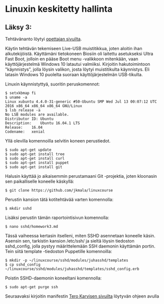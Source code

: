 # Linuxin keskitetty hallinta

## Läksy 3:

Tehtävänanto löytyi [opettajan sivuilta](http://terokarvinen.com/2017/aikataulu-%E2%80%93-linuxin-keskitetty-hallinta-%E2%80%93-ict4tn011-11-%E2%80%93-loppukevat-2017-p2#comment-22379).

Käytin tehtävän tekemiseen Live-USB muistitikkua, joten aloitin ihan alkutekijöistä. Käyttämäni tietokoneen Biosiin oli laitettu asetukseksi Ultra Fast Boot, jolloin en pääse Boot menu -valikkoon mitenkään, vaan käyttöjärjestelmä Windows 10 latautui valmiiksi. Kirjoitin hakutoimintoon "käynnistys", jolla löysin valikon, josta löytyi muistitikulta käynnistys. Eli latasin Windows 10 puolelta suoraan käyttöjärjestelmän USB-tikulta.

Linuxin käynnistyttyä, suoritin peruskomennot:

    $ setxkbmap fi
    $ uname -a
    Linux xubuntu 4.4.0-31-generic #50-Ubuntu SMP Wed Jul 13 00:07:12 UTC 2016 x86_64 x86_64 x86_64 GNU/Linux
    $ lsb_release -a
    No LSB modules are available.
    Distributor ID:	Ubuntu
    Description:	Ubuntu 16.04.1 LTS
    Release:	16.04
    Codename:	xenial

Yllä olevilla komennoilla selvitin koneen perustiedot.

    $ sudo apt-get update
    $ sudo apt-get install tree
    $ sudo apt-get install curl
    $ sudo apt-get install puppet
    $ sudo apt-get install git

Halusin käyttää jo aikaisemmin perustamaani Git -projektia, joten kloonasin sen paikalliselle koneelle käskyllä:

    $ git clone https://github.com/jkmala/linuxcourse

Perustin kansion tätä kotitehtävää varten komennolla:

    $ mkdir sshd
    
Lisäksi perustin tämän raportointisivun komennolla:

    $ nano sshd/homework3.md
    
Tässä vaiheessa kertasin itselleni, miten SSHD asennetaan koneelle käsin. Asensin sen, tarkistin kansion /etc/ssh/ ja sieltä löysin tiedoston sshd_config, jolla pystyy määrittelemään SSH daemonin käyttämän portin. Tein siitä template -tiedoston Puppetille komennoilla:
    
    $ mkdir -p ~/linuxcourse/sshd/modules/juhasshd/templates
    $ cp sshd_config ~/linuxcourse/sshd/modules/juhasshd/templates/sshd_config.erb

Poistin SSHD-daemonin koneeltani komennolla:

    $ sudo apt-get purge ssh
    
Seuraavaksi kirjoitin manifestin [Tero Karvisen sivuilta](http://terokarvinen.com/2013/ssh-server-puppet-module-for-ubuntu-12-04) löytyvän ohjeen avulla
